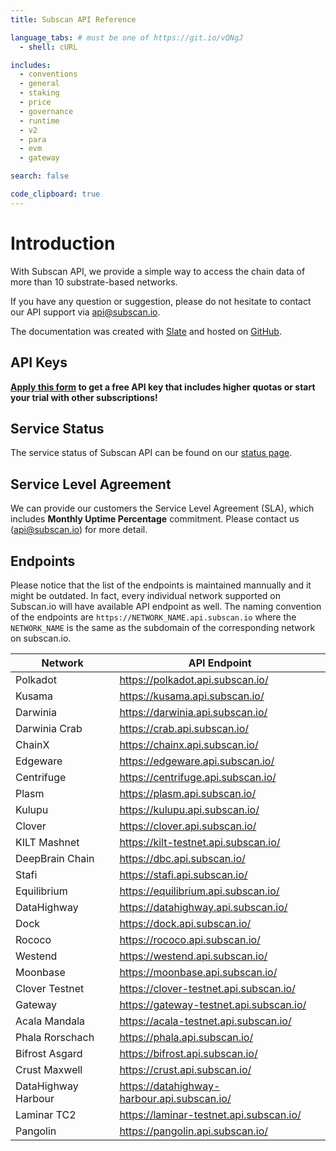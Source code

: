 ```yaml
---
title: Subscan API Reference

language_tabs: # must be one of https://git.io/vQNgJ
  - shell: cURL

includes:
  - conventions
  - general
  - staking
  - price
  - governance
  - runtime
  - v2
  - para
  - evm
  - gateway

search: false

code_clipboard: true
---
```


# Introduction

With Subscan API, we provide a simple way to access the chain data of more than 10 substrate-based networks.

If you have any question or suggestion, please do not hesitate to contact our API support via [api@subscan.io](mailto:api@subscan.io).

The documentation was created with [Slate](https://github.com/slatedocs/slate) and hosted on [GitHub](https://github.com/itering/subscan-api-docs).

## API Keys

**[Apply this form](https://docs.google.com/forms/d/e/1FAIpQLSfEDvsn-v7c5jshKFNaqBd20-SPAHLJw3Ua7IRUL8esrTgWPA/viewform) to get a free API key that includes higher quotas or start your trial with other subscriptions!**

## Service Status

The service status of Subscan API can be found on our [status page](https://subscan.statuspage.io).

## Service Level Agreement

We can provide our customers the Service Level Agreement (SLA), which includes **Monthly Uptime Percentage** commitment. Please contact us ([api@subscan.io](mailto:api@subscan.io)) for more detail.

## Endpoints

Please notice that the list of the endpoints is maintained mannually and it might be outdated. In fact, every individual network supported on Subscan.io will have available API endpoint as well. The naming convention of the endpoints are `https://NETWORK_NAME.api.subscan.io` where the `NETWORK_NAME` is the same as the subdomain of the corresponding network on subscan.io.

| Network                                 | API Endpoint                                  |
| --------------------------------------- | --------------------------------------------- |
| Polkadot                                | <https://polkadot.api.subscan.io/>            |
| Kusama                                  | <https://kusama.api.subscan.io/>              |
| Darwinia                                | <https://darwinia.api.subscan.io/>            |
| Darwinia Crab                           | <https://crab.api.subscan.io/>                |
| ChainX                                  | <https://chainx.api.subscan.io/>              |
| Edgeware                                | <https://edgeware.api.subscan.io/>            |
| Centrifuge                              | <https://centrifuge.api.subscan.io/>          |
| Plasm                                   | <https://plasm.api.subscan.io/>               |
| Kulupu                                  | <https://kulupu.api.subscan.io/>              |
| Clover                                  | <https://clover.api.subscan.io/>              |
| KILT Mashnet                            | <https://kilt-testnet.api.subscan.io/>        |
| DeepBrain Chain                         | <https://dbc.api.subscan.io/>                 |
| Stafi                                   | <https://stafi.api.subscan.io/>               |
| Equilibrium                             | <https://equilibrium.api.subscan.io/>         |
| DataHighway                             | <https://datahighway.api.subscan.io/>         |
| Dock                                    | <https://dock.api.subscan.io/>                |
| Rococo                                  | <https://rococo.api.subscan.io/>              |
| Westend                                 | <https://westend.api.subscan.io/>             |
| Moonbase                                | <https://moonbase.api.subscan.io/>            |
| Clover Testnet                          | <https://clover-testnet.api.subscan.io/>      |
| Gateway                                 | <https://gateway-testnet.api.subscan.io/>     |
| Acala Mandala                           | <https://acala-testnet.api.subscan.io/>       |
| Phala Rorschach                         | <https://phala.api.subscan.io/>               |
| Bifrost Asgard                          | <https://bifrost.api.subscan.io/>             |
| Crust Maxwell                           | <https://crust.api.subscan.io/>               |
| DataHighway Harbour                     | <https://datahighway-harbour.api.subscan.io/> |
| Laminar TC2                             | <https://laminar-testnet.api.subscan.io/>     |
| Pangolin                                | <https://pangolin.api.subscan.io/>            |
